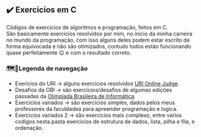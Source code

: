 ## :heavy_check_mark: Exercicios em C
Códigos de exercícios de algoritmos e programação, feitos em C. </br>
São basicamente exercicios resolvidos por mim, no inicio da minha carreira no mundo da programação, com isso alguns deles podem estar escrito de forma equivocada e não são otimizados, contudo todos estão funcionando quase perfeitamente :wink: e com o resultado correto.

### :world_map::file_folder:Legenda de navegação 
- Exericios do URI -> alguns exercicios resolvidos [URI Online Judge](https://www.urionlinejudge.com.br/judge/en/login).
- Desafios da OBI -> são exercicios/desafios de algumas edições passadas da [Olimpíada Brasileira de Informática](https://olimpiada.ic.unicamp.br/).
- Exercicios variados -> são exercicios simples, dados pelos meus professores da faculdadea para apreender programação e logica.
- Exercicios variados 2 -> são exercicios mais complexo, entre varios codigos nesta pasta exercicios de estrutura de dados, lista, pilha e fila, e ordenação.
